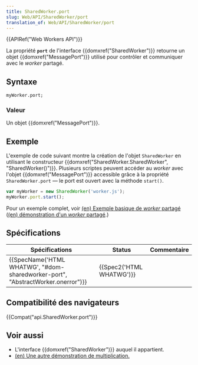 ```yaml
---
title: SharedWorker.port
slug: Web/API/SharedWorker/port
translation_of: Web/API/SharedWorker/port
---
```

{{APIRef("Web Workers API")}}

La propriété **`port`** de l'interface {{domxref("SharedWorker")}} retourne un objet {{domxref("MessagePort")}} utilisé pour contrôler et communiquer avec le _worker_ partagé.

## Syntaxe

    myWorker.port;

### Valeur

Un objet {{domxref("MessagePort")}}.

## Exemple

L'exemple de code suivant montre la création de l'objet `SharedWorker` en utilisant le constructeur {{domxref("SharedWorker.SharedWorker", "SharedWorker()")}}. Plusieurs scriptes peuvent accéder au _worker_ avec l'objet {{domxref("MessagePort")}} accessible grâce à la propriété `SharedWorker.port` — le port est ouvert avec la méthode `start()`.

```js
var myWorker = new SharedWorker('worker.js');
myWorker.port.start();
```

Pour un exemple complet, voir [(en) Exemple basique de _worker_ partagé](https://github.com/mdn/simple-shared-worker) ([(en) démonstration d'un _worker_ partagé](https://mdn.github.io/simple-shared-worker/).)

## Spécifications

| Spécifications                                                                                           | Status                           | Commentaire |
| -------------------------------------------------------------------------------------------------------- | -------------------------------- | ----------- |
| {{SpecName('HTML WHATWG', "#dom-sharedworker-port", "AbstractWorker.onerror")}} | {{Spec2('HTML WHATWG')}} |             |

## Compatibilité des navigateurs

{{Compat("api.SharedWorker.port")}}

## Voir aussi

- L'interface {{domxref("SharedWorker")}} auquel il appartient.
- [(en) Une autre démonstration de multiplication.](https://anlexn.github.io/shared-worker-mdn/)
